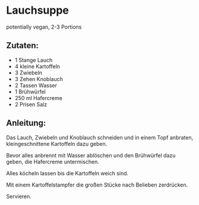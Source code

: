 Lauchsuppe
===
potentially vegan, 2-3 Portions

Zutaten:
---
- 1 Stange Lauch
- 4 kleine Kartoffeln
- 3  Zwiebeln
- 3 Zehen Knoblauch
- 2 Tassen Wasser
- 1  Brühwürfel
- 250 ml Hafercreme
- 2 Prisen Salz

Anleitung:
---
Das Lauch, Zwiebeln und Knoblauch schneiden und in einem Topf anbraten, kleingeschnittene Kartoffeln dazu geben.

Bevor alles anbrennt mit Wasser ablöschen und den Brühwürfel dazu geben, die Hafercreme untermischen.

Alles köcheln lassen bis die Kartoffeln weich sind.

Mit einem Kartoffelstampfer die großen Stücke nach Belieben zerdrücken.

Servieren.
